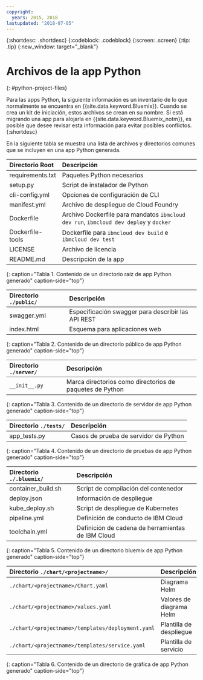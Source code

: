 ```yaml
---
copyright:
  years: 2015, 2018
lastupdated: "2018-07-05"
---
```


{:shortdesc: .shortdesc}
{:codeblock: .codeblock}
{:screen: .screen}
{:tip: .tip}
{:new_window: target="_blank"}

# Archivos de la app Python
{: #python-project-files}

Para las apps Python, la siguiente información es un inventario de lo que normalmente se encuentra en {{site.data.keyword.Bluemix}}. Cuando se crea un kit de iniciación, estos archivos se crean en su nombre. Si está migrando una app para alojarla en {{site.data.keyword.Bluemix_notm}}, es posible que desee revisar esta información para evitar posibles conflictos.
{:shortdesc}

En la siguiente tabla se muestra una lista de archivos y directorios comunes que se incluyen en una app Python generada.

| Directorio Root                                     | Descripción                       |
|:------------------------------------------------|:------------------------------------------|
| requirements.txt | Paquetes Python necesarios |
| setup.py | Script de instalador de Python |
| cli-config.yml | Opciones de configuración de CLI |
| manifest.yml | Archivo de despliegue de Cloud Foundry |
| Dockerfile | Archivo Dockerfile para mandatos `ibmcloud dev run`, `ibmcloud dev deploy` y `docker` |
| Dockerfile-tools | Dockerfile para `ibmcloud dev build` e `ibmcloud dev test` |
| LICENSE | Archivo de licencia |
| README.md | Descripción de la app |
{: caption="Tabla 1. Contenido de un directorio raíz de app Python generado" caption-side="top"}

| Directorio `./public/` | Descripción |
|:------------------------------------------------|:------------------------------------------|
| swagger.yml | Especificación swagger para describir las API REST |
| index.html | Esquema para aplicaciones web |
{: caption="Tabla 2. Contenido de un directorio público de app Python generado" caption-side="top"}

| Directorio `./server/` | Descripción |
|:------------------------------------------------|:------------------------------------------|
| `__init__.py` | Marca directorios como directorios de paquetes de Python |
{: caption="Tabla 3. Contenido de un directorio de servidor de app Python generado" caption-side="top"}

| Directorio `./tests/` | Descripción |
|:------------------------------------------------|:------------------------------------------|
| app_tests.py | Casos de prueba de servidor de Python |
{: caption="Tabla 4. Contenido de un directorio de pruebas de app Python generado" caption-side="top"}

| Directorio `./.bluemix/` | Descripción |
|:------------------------------------------------|:------------------------------------------|
| container_build.sh | Script de compilación del contenedor |
| deploy.json | Información de despliegue |
| kube_deploy.sh | Script de despliegue de Kubernetes |
| pipeline.yml | Definición de conducto de IBM Cloud |
| toolchain.yml | Definición de cadena de herramientas de IBM Cloud |
{: caption="Tabla 5. Contenido de un directorio bluemix de app Python generado" caption-side="top"}

| Directorio `./chart/<projectname>/` | Descripción |
|:------------------------------------------------|:------------------------------------------|
| `./chart/<projectname>/Chart.yaml` | Diagrama Helm |
| `./chart/<projectname>/values.yaml` | Valores de diagrama Helm |
| `./chart/<projectname>/templates/deployment.yaml` | Plantilla de despliegue |
| `./chart/<projectname>/templates/service.yaml` | Plantilla de servicio |
{: caption="Tabla 6. Contenido de un directorio de gráfica de app Python generado" caption-side="top"}
